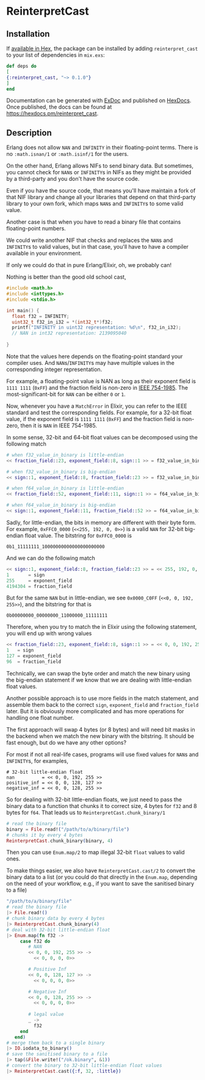 # ReinterpretCast

## Installation

If [available in Hex](https://hex.pm/docs/publish), the package can be installed
by adding `reinterpret_cast` to your list of dependencies in `mix.exs`:

```elixir
def deps do
[
{:reinterpret_cast, "~> 0.1.0"}
]
end
```

Documentation can be generated with [ExDoc](https://github.com/elixir-lang/ex_doc)
and published on [HexDocs](https://hexdocs.pm). Once published, the docs can
be found at <https://hexdocs.pm/reinterpret_cast>.

## Description

Erlang does not allow `NAN` and `INFINITY` in their floating-point terms. There is no `:math.isnan/1` or `:math.isinf/1` for the users.

On the other hand, Erlang allows NIFs to send binary data. But sometimes, you cannot check for `NAN`s or `INFINITY`s in NIFs as they might be provided by a third-party and you don't have the source code.

Even if you have the source code, that means you'll have maintain a fork of that NIF library and change all your libraries that depend on that third-party library to your own fork, which maps `NAN`s and `INFINITY`s to some valid value.

Another case is that when you have to read a binary file that contains floating-point numbers.

We could write another NIF that checks and replaces the `NAN`s and `INFINITY`s to valid values, but in that case, you'll have to have a compiler available in your environment.

If only we could do that in pure Erlang/Elixir, oh, we probably can!

Nothing is better than the good old school cast, 

```c
#include <math.h>
#include <inttypes.h>
#include <stdio.h>

int main() {
  float f32 = INFINITY;
  uint32_t f32_in_i32 = *(int32_t*)f32;
  printf("INFINITY in uint32 representation: %d\n", f32_in_i32);
  // NAN in int32 representation: 2139095040
  
}
```

Note that the values here depends on the floating-point standard your compiler uses. And `NAN`s/`INFINITY`s may have multiple values in the corresponding integer representation.

For example, a floating-point value is NAN as long as their exponent field is `1111 1111` (`0xFF`) and the fraction field is non-zero in [IEEE 754-1985](https://en.wikipedia.org/wiki/IEEE_754-1985#Representation_of_non-numbers). The most-significant-bit for `NAN` can be either `0` or `1`.

Now, whenever you have a `MatchError` in Elixir, you can refer to the IEEE standard and test the corresponding fields. For example, for a 32-bit float value, if the exponent field is `1111 1111` (`0xFF`) and the fraction field is non-zero, then it is `NAN` in IEEE 754-1985.

In some sense, 32-bit and 64-bit float values can be decomposed using the following match

```elixir
# when f32_value_in_binary is little-endian
<< fraction_field::23, exponent_field::8, sign::1 >> = f32_value_in_binary

# when f32_value_in_binary is big-endian
<< sign::1, exponent_field::8, fraction_field::23 >> = f32_value_in_binary

# when f64_value_in_binary is little-endian
<< fraction_field::52, exponent_field::11, sign::1 >> = f64_value_in_binary

# when f64_value_in_binary is big-endian
<< sign::1, exponent_field::11, fraction_field::52 >> = f64_value_in_binary
```

Sadly, for little-endian, the bits in memory are different with their byte form. For example, `0xFFC0_0000` (`<<255, 192, 0, 0>>`) is a valid `NAN` for 32-bit big-endian float value. The bitstring for `0xFFC0_0000` is

```
0b1_11111111_10000000000000000000000
```

And we can do the following match
```elixir
<< sign::1, exponent_field::8, fraction_field::23 >> = << 255, 192, 0, 0 >>
1       = sign
255     = exponent_field
4194304 = fraction_field
```

But for the same `NAN` but in little-endian, we see `0x0000_C0FF` (`<<0, 0, 192, 255>>`), and the bitstring for that is

```
0b00000000_00000000_11000000_11111111
```

Therefore, when you try to match the in Elixir using the following statement, you will end up with wrong values

```elixir
<< fraction_field::23, exponent_field::8, sign::1 >> = << 0, 0, 192, 255 >>
1   = sign
127 = exponent_field
96  = fraction_field
```

Technically, we can swap the byte order and match the new binary using the big-endian statement if we know that we are dealing with little-endian float values.

Another possible approach is to use more fields in the match statement, and assemble them back to the correct `sign`, `exponent_field` and `fraction_field` later. But it is obviously more complicated and has more operations for handling one float number.

The first approach will swap 4 bytes (or 8 bytes) and will need bit masks in the backend when we match the new binary with the bitstring. It should be fast enough, but do we have any other options?

For most if not all real-life cases, programs will use fixed values for `NAN`s and `INFINITY`s, for examples,

```
# 32-bit little-endian float
nan          = << 0, 0, 192, 255 >>
positive_inf = << 0, 0, 128, 127 >>
negative_inf = << 0, 0, 128, 255 >>
```

So for dealing with 32-bit little-endian floats, we just need to pass the binary data to a function that chunks it to correct size, 4 bytes for `f32` and 8 bytes for `f64`. That leads us to `ReinterpretCast.chunk_binary/1`

```elixir
# read the binary file
binary = File.read!("/path/to/a/binary/file")
# chunks it by every 4 bytes
ReinterpretCast.chunk_binary(binary, 4)
```

Then you can use `Enum.map/2` to map illegal 32-bit `float` values to valid ones.

To make things easier, we also have `ReinterpretCast.cast/2` to convert the binary data to a list (or you could do that directly in the `Enum.map`, depending on the need of your workflow, e.g., if you want to save the sanitised binary to a file)

```elixir
"/path/to/a/binary/file"
# read the binary file
|> File.read!()
# chunk binary data by every 4 bytes
|> ReinterpretCast.chunk_binary(4)
# deal with 32-bit little-endian float
|> Enum.map(fn f32 -> 
     case f32 do
        # NAN
        << 0, 0, 192, 255 >> ->
          << 0, 0, 0, 0>>

        # Positive Inf
        << 0, 0, 128, 127 >> ->
          << 0, 0, 0, 0>>

        # Negative Inf
        << 0, 0, 128, 255 >> ->
          << 0, 0, 0, 0>>
          
        # legal value
        _ ->
          f32
     end
   end)
# merge them back to a single binary
|> IO.iodata_to_binary()
# save the sanitised binary to a file
|> tap(&File.write!("/ok.binary", &1))
# convert the binary to 32-bit little-endian float values
|> ReinterpretCast.cast({:f, 32, :little})
```
